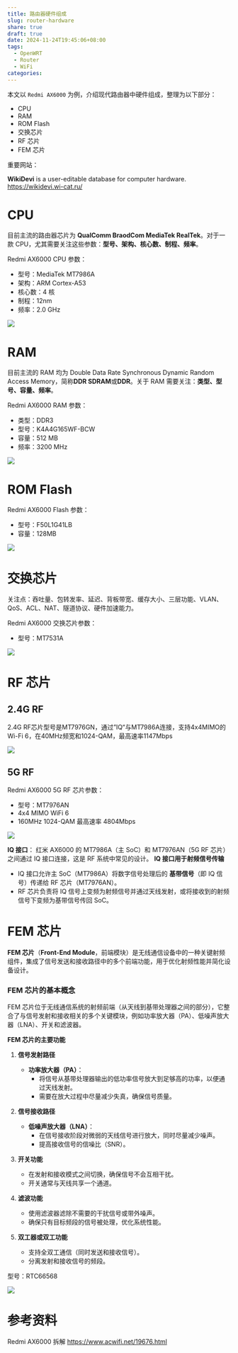 ```yaml
---
title: 路由器硬件组成
slug: router-hardware
share: true
draft: true
date: 2024-11-24T19:45:06+08:00
tags:
  - OpenWRT
  - Router
  - WiFi
categories:
---
```


本文以 `Redmi AX6000` 为例，介绍现代路由器中硬件组成，整理为以下部分：
* CPU
* RAM
* ROM Flash
* 交换芯片
* RF 芯片
* FEM 芯片

重要网站：<br>

**WikiDevi** is a user-editable database for computer hardware. https://wikidevi.wi-cat.ru/


# CPU
目前主流的路由器芯片为 **QualComm BraodCom MediaTek RealTek**。对于一款 CPU，尤其需要关注这些参数：**型号、架构、核心数、制程、频率**。  <br>

Redmi AX6000 CPU 参数：<br>
* 型号：MediaTek MT7986A
* 架构：ARM Cortex-A53
* 核心数：4 核
* 制程：12nm
* 频率：2.0 GHz

![](https://img.jaxwang.top/2024/11/593b4f15b720827f57cc27336a240a39.png)




# RAM
目前主流的 RAM 均为 Double Data Rate Synchronous Dynamic Random Access Memory，简称**DDR SDRAM**或**DDR**。关于 RAM 需要关注：**类型、型号、容量、频率**。 <br>

Redmi AX6000 RAM 参数：<br>
* 类型：DDR3
* 型号：K4A4G165WF-BCW 
* 容量：512 MB
* 频率：3200 MHz

![](https://img.jaxwang.top/2024/11/9372c151d96a21ba55fdf02e879fbde6.png)





# ROM Flash

Redmi AX6000 Flash 参数：<br>
* 型号：F50L1G41LB
* 容量：128MB

![](https://img.jaxwang.top/2024/11/4ad1efa4af7e3292989104efb5eea9e4.png)





# 交换芯片

关注点：吞吐量、包转发率、延迟、背板带宽、缓存大小、三层功能、VLAN、QoS、ACL、NAT、隧道协议、硬件加速能力。<br>


Redmi AX6000 交换芯片参数：<br>
* 型号：MT7531A



![](https://img.jaxwang.top/2024/11/1ec95b35864bf4766a59dbb32d482e9f.png)





# RF 芯片

## 2.4G RF
2.4G RF芯片型号是MT7976GN，通过”IQ“与MT7986A连接，支持4x4MIMO的Wi-Fi 6，在40MHz频宽和1024-QAM，最高速率1147Mbps

![](https://img.jaxwang.top/2024/11/3b5df8fd5e9715b3576a0b5267bf2fc0.png)

## 5G RF

Redmi AX6000 5G RF 芯片参数：<br>
* 型号：MT7976AN
* 4x4 MIMO WiFi 6
* 160MHz 1024-QAM 最高速率 4804Mbps

![](https://img.jaxwang.top/2024/11/fe09e99d90e078e89a5b4d14f08f1cd3.png)


**IQ 接口**：
红米 AX6000 的 MT7986A（主 SoC）和 MT7976AN（5G RF 芯片）之间通过 IQ 接口连接，这是 RF 系统中常见的设计。
**IQ 接口用于射频信号传输**
- IQ 接口允许主 SoC（MT7986A）将数字信号处理后的 **基带信号**（即 IQ 信号）传递给 RF 芯片（MT7976AN）。
- RF 芯片负责将 IQ 信号上变频为射频信号并通过天线发射，或将接收到的射频信号下变频为基带信号传回 SoC。




# FEM 芯片

**FEM 芯片**（**Front-End Module**，前端模块）是无线通信设备中的一种关键射频组件，集成了信号发送和接收路径中的多个前端功能，用于优化射频性能并简化设备设计。
### **FEM 芯片的基本概念**

FEM 芯片位于无线通信系统的射频前端（从天线到基带处理器之间的部分），它整合了与信号发射和接收相关的多个关键模块，例如功率放大器（PA）、低噪声放大器（LNA）、开关和滤波器。

**FEM 芯片的主要功能**
1. **信号发射路径**
    
    - **功率放大器（PA）**：
        - 将信号从基带处理器输出的低功率信号放大到足够高的功率，以便通过天线发射。
        - 需要在放大过程中尽量减少失真，确保信号质量。
2. **信号接收路径**
    
    - **低噪声放大器（LNA）**：
        - 在信号接收阶段对微弱的天线信号进行放大，同时尽量减少噪声。
        - 提高接收信号的信噪比（SNR）。
3. **开关功能**
    
    - 在发射和接收模式之间切换，确保信号不会互相干扰。
    - 开关通常与天线共享一个通道。
4. **滤波功能**
    
    - 使用滤波器滤除不需要的干扰信号或带外噪声。
    - 确保只有目标频段的信号被处理，优化系统性能。
5. **双工器或双工功能**
    
    - 支持全双工通信（同时发送和接收信号）。
    - 分离发射和接收信号的频段。


型号：RTC66568

![](https://img.jaxwang.top/2024/11/4fa8c496d793ee6fa77bfb0080a53224.png)







# 参考资料

Redmi AX6000 拆解 https://www.acwifi.net/19676.html <br>
